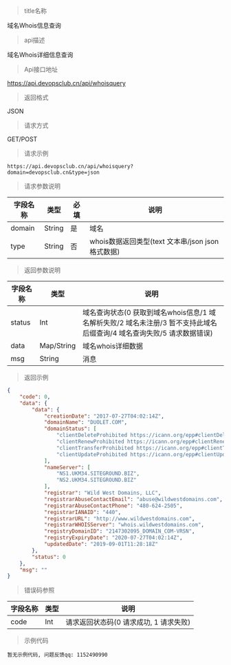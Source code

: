 > title名称

<view class="api-title">域名Whois信息查询</view>

> api描述

<view class="api-desc">域名Whois详细信息查询</view>

> Api接口地址

<view class="api-url">https://api.devopsclub.cn/api/whoisquery</view>

> 返回格式

<view class="api-reponse-format">JSON</view>

> 请求方式

<view class="api-request-method">GET/POST</view>

> 请求示例

<view class="api-request-demo">

```text
https://api.devopsclub.cn/api/whoisquery?domain=devopsclub.cn&type=json
```

</view>

> 请求参数说明

<view class="request-param">

字段名称 | 类型 | 必填 | 说明
--- | --- | --- | ---
domain | String | 是 | 域名
type | String | 否 | whois数据返回类型(text 文本串/json json格式数据)

</view>

> 返回参数说明

<view class="reponse-param">

字段名称 | 类型 | 说明
--- | --- | ---
status | Int | 域名查询状态(0 获取到域名whois信息/1 域名解析失败/2 域名未注册/3 暂不支持此域名后缀查询/4 域名查询失败/5 请求数据错误)
data | Map/String | 域名whois详细数据
msg | String | 消息

</view>

> 返回示例

<view class="api-reponse-demo">

```json
{
    "code": 0,
    "data": {
        "data": {
            "creationDate": "2017-07-27T04:02:14Z",
            "domainName": "DUOLET.COM",
            "domainStatus": [
                "clientDeleteProhibited https://icann.org/epp#clientDeleteProhibited",
                "clientRenewProhibited https://icann.org/epp#clientRenewProhibited",
                "clientTransferProhibited https://icann.org/epp#clientTransferProhibited",
                "clientUpdateProhibited https://icann.org/epp#clientUpdateProhibited"
            ],
            "nameServer": [
                "NS1.UKM34.SITEGROUND.BIZ",
                "NS2.UKM34.SITEGROUND.BIZ"
            ],
            "registrar": "Wild West Domains, LLC",
            "registrarAbuseContactEmail": "abuse@wildwestdomains.com",
            "registrarAbuseContactPhone": "480-624-2505",
            "registrarIANAID": "440",
            "registrarURL": "http://www.wildwestdomains.com",
            "registrarWHOISServer": "whois.wildwestdomains.com",
            "registryDomainID": "2147302095_DOMAIN_COM-VRSN",
            "registryExpiryDate": "2020-07-27T04:02:14Z",
            "updatedDate": "2019-09-01T11:28:18Z"
        },
        "status": 0
    },
    "msg": ""
}
```

</view>

> 错误码参照

<view class="error-param">

字段名称 | 类型 | 说明
--- | --- | ---
code | Int | 请求返回状态码(0 请求成功, 1 请求失败)

</view>

> 示例代码

<view class="code-demo">

```text
暂无示例代码, 问题反馈qq: 1152490990
```

</view>